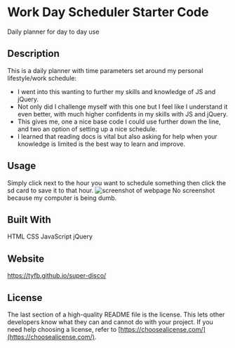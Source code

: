 # Work Day Scheduler Starter Code
Daily planner for day to day use

## Description

This is a daily planner with time parameters set around my personal lifestyle/work schedule:

- I went into this wanting to further my skills and knowledge of JS and jQuery.
- Not only did I challenge myself with this one but I feel like I understand it even better, with much higher confidents in my skills with JS and jQuery.
- This gives me, one a nice base code I could use further down the line, and two an option of setting up a nice schedule.
- I learned that reading docs is vital but also asking for help when your knowledge is limited is the best way to learn and improve.

## Usage

Simply click next to the hour you want to schedule something then click the sd card to save it to that hour.
![screenshot of webpage](assets/images/screenshot.png)
No screenshot because my computer is being dumb.

## Built With
HTML
CSS
JavaScript
jQuery

## Website
https://tyfb.github.io/super-disco/

## License

The last section of a high-quality README file is the license. This lets other developers know what they can and cannot do with your project. If you need help choosing a license, refer to [https://choosealicense.com/](https://choosealicense.com/).



